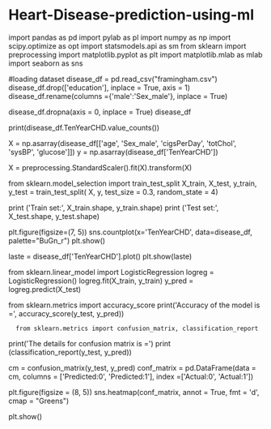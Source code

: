 # Heart-Disease-prediction-using-ml
import pandas as pd
import pylab as pl
import numpy as np
import scipy.optimize as opt
import statsmodels.api as sm
from sklearn import preprocessing
import matplotlib.pyplot as plt
import matplotlib.mlab as mlab
import seaborn as sns

#loading dataset
disease_df = pd.read_csv("framingham.csv")
disease_df.drop(['education'], inplace = True, axis = 1)
disease_df.rename(columns ={'male':'Sex_male'}, inplace = True)

disease_df.dropna(axis = 0, inplace = True)
disease_df

print(disease_df.TenYearCHD.value_counts())

X = np.asarray(disease_df[['age', 'Sex_male', 'cigsPerDay', 
                           'totChol', 'sysBP', 'glucose']])
y = np.asarray(disease_df['TenYearCHD'])

X = preprocessing.StandardScaler().fit(X).transform(X)

from sklearn.model_selection import train_test_split
X_train, X_test, y_train, y_test = train_test_split( 
        X, y, test_size = 0.3, random_state = 4)

print ('Train set:', X_train.shape,  y_train.shape)
print ('Test set:', X_test.shape,  y_test.shape)

plt.figure(figsize=(7, 5))
sns.countplot(x='TenYearCHD', data=disease_df,
             palette="BuGn_r")
plt.show()

laste = disease_df['TenYearCHD'].plot()
plt.show(laste)

from sklearn.linear_model import LogisticRegression
logreg = LogisticRegression()
logreg.fit(X_train, y_train)
y_pred = logreg.predict(X_test)

from sklearn.metrics import accuracy_score
print('Accuracy of the model is =', 
      accuracy_score(y_test, y_pred))

      from sklearn.metrics import confusion_matrix, classification_report

print('The details for confusion matrix is =')
print (classification_report(y_test, y_pred))

cm = confusion_matrix(y_test, y_pred)
conf_matrix = pd.DataFrame(data = cm, 
                           columns = ['Predicted:0', 'Predicted:1'], 
                           index =['Actual:0', 'Actual:1'])

plt.figure(figsize = (8, 5))
sns.heatmap(conf_matrix, annot = True, fmt = 'd', cmap = "Greens")

plt.show()

